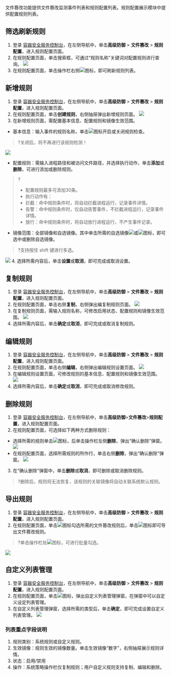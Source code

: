 文件篡改功能提供文件篡改监测事件列表和规则配置列表。规则配置展示模块中提供配置规则列表。

## 筛选刷新规则
1. 登录 [容器安全服务控制台](https://console.cloud.tencent.com/tcss)，在左侧导航中，单击**高级防御** > **文件篡改** > **规则配置**，进入规则配置页面。
2. 在规则配置页面，单击搜索框，可通过“规则名称”关键词对配置规则进行查询。
![](https://main.qcloudimg.com/raw/f6d27a3579a4a2b38b416e20caefd21d.png)
3. 在规则配置页面，单击操作栏右侧![](https://main.qcloudimg.com/raw/84b6cc4d2eabf9ed7fc0bea43503bb1d.png)图标，即可刷新规则列表。

## 新增规则
1. 登录 [容器安全服务控制台](https://console.cloud.tencent.com/tcss)，在左侧导航中，单击**高级防御** > **文件篡改** > **规则配置**，进入规则配置页面。
2. 在规则配置页面，单击**创建规则**，右侧抽屉弹出新增规则页面。
![](https://main.qcloudimg.com/raw/9eb6811e671cad2afbb6688fb1161998.png)
3. 在新增规则页面，需配置基本信息、配置规则和镜像生效范围。
 - 基本信息：输入事件的规则名称，单击![](https://main.qcloudimg.com/raw/9053f4e9bc709aa720fccd5045eb8cd0.png)图标开启或关闭规则检查。
>?关闭后，将不再进行该规则检测！
>
![](https://main.qcloudimg.com/raw/00aa57d5af5af4e2f0473138b24ccb7f.png)
 - 配置规则：需输入进程路径和被访问文件路径，并选择执行动作，单击**添加**或**删除**，可进行添加或删除规则。
>?
>- 配置规则最多可添加30条。
>- 执行动作有：
>  - 拦截：命中规则条件时，将自动拦截进程运行，记录事件详情。
>  - 告警：命中规则条件时，仅自动告警事件，不拦截进程运行，记录事件详情。
>  - 放行：命中规则条件时，将自动放行进程运行，不产生事件记录。
 - 镜像范围：全部镜像和自选镜像。其中单击所需的自选镜像![](https://main.qcloudimg.com/raw/37d813d17a69271ce31b3233ad0a949e.png)或![](https://main.qcloudimg.com/raw/be9e47bccb644d8a099149bac4aef1e0.png)图标，即可选中或删除自选镜像。
>?支持按住 shift 键进行多选。
>
 ![](https://main.qcloudimg.com/raw/8cbf56889b99e5152179cfe5f30cb254.png)
4. 选择所需内容后，单击**设置**或**取消**，即可完成或取消设置。

## 复制规则
1. 登录 [容器安全服务控制台](https://console.cloud.tencent.com/tcss)，在左侧导航中，单击**高级防御** > **文件篡改** > **规则配置**，进入规则配置页面。
2. 在规则配置页面，单击右侧**复制**，右侧弹出编复制规则页面。
![](https://main.qcloudimg.com/raw/0b61a2a73c7f7b0d54b97697f5268088.png)
3. 在复制规则页面，需输入规则名称，可修改启用状态、配置规则和镜像生效范围。
![](https://main.qcloudimg.com/raw/28b775d801b9ca1b645e143838f7a481.png)
4. 选择所需内容后，单击**确定**或**取消**，即可完成或取消复制规则。


## 编辑规则
1. 登录 [容器安全服务控制台](https://console.cloud.tencent.com/tcss)，在左侧导航中，单击**高级防御** > **文件篡改** > **规则配置**，进入规则配置页面。
2. 在规则配置页面，单击右侧**编辑**，右侧弹出编辑规则设置页面。
![](https://main.qcloudimg.com/raw/58795ca7885d523cfb16a87b9d615a2a.png)
3. 在编辑规则设置页面，可修改规则的基本信息、配置规则和镜像生效范围。
![](https://main.qcloudimg.com/raw/28b775d801b9ca1b645e143838f7a481.png)
4. 选择所需内容后，单击**确定**或**取消**，即可完成或取消修改规则。



## 删除规则
1. 登录 [容器安全服务控制台](https://console.cloud.tencent.com/tcss)，在左侧导航中，单击**高级防御**>**文件篡改**>**规则配置**，进入规则配置页面。
2. 在规则配置页面，可选择如下两种方式删除规则：
 - 选择所需的规则单击![](https://main.qcloudimg.com/raw/37d813d17a69271ce31b3233ad0a949e.png)图标，后单击操作栏左侧**删除**，弹出“确认删除”弹窗。
![](https://main.qcloudimg.com/raw/2959d154a5e1b790f38486835064d2d2.png)
 - 在规则配置页面，选择所需规则的所作行，单击右侧**删除**，弹出“确认删除”弹窗。
![](https://main.qcloudimg.com/raw/2e11687cd4624eb43e8a7fdffeb1df87.png)
3. 在“确认删除”弹窗中，单击**删除**或**取消**，即可删除或取消删除规则。
>?删除后，规则将无法恢复，该规则的关联镜像将自动关联系统默认规则。

## 导出规则
1. 登录 [容器安全服务控制台](https://console.cloud.tencent.com/tcss)，在左侧导航中，单击**高级防御** > **文件篡改** > **规则配置**，进入规则配置页面。
2. 在规则配置页面，单击![](https://main.qcloudimg.com/raw/21ff3bd68750cb41c5ce662a24629cb3.png)图标勾选所需的文件篡改规则后，单击![](https://main.qcloudimg.com/raw/24d375a75e4ee95c77910d101f7203dd.png)图标即可导出文件篡改规则。
>?单击操作栏处![](https://main.qcloudimg.com/raw/21ff3bd68750cb41c5ce662a24629cb3.png)图标，可进行批量勾选。
>
![](https://main.qcloudimg.com/raw/e12cafba5de348c60af88f96b33868a1.png)

## 自定义列表管理
1. 登录 [容器安全服务控制台](https://console.cloud.tencent.com/tcss)，在左侧导航中，单击**高级防御** > **文件篡改** > **规则配置**，进入规则配置页面。
2. 在规则配置页面，单击![](https://main.qcloudimg.com/raw/d42b27540eef9bf90a9e30f96b500bf3.png)图标，弹出自定义列表管理弹窗，在弹窗中可以自定义设定列表管理。
3. 在自定义列表管理弹窗，选择所需的类型后，单击**确定**，即可完成设置自定义列表管理。
![](https://main.qcloudimg.com/raw/2298363d665eed60e397d87ffb86ddfe.png)

### 列表重点字段说明
1. 规则类别：系统规则或自定义规则。
2. 生效镜像：规则生效的镜像数量。单击生效镜像“数字”，右侧抽屉展示规则详情。
3. 状态：启用/禁用
4. 操作：系统策略操作栏仅复制规则；用户自定义规则支持复制、编辑和删除。
